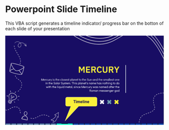 # Powerpoint Slide Timeline

This VBA script generates a timeline indicator/ progress bar on the botton of each slide of your presentation

![Screenshot](/Screenshot.png)
